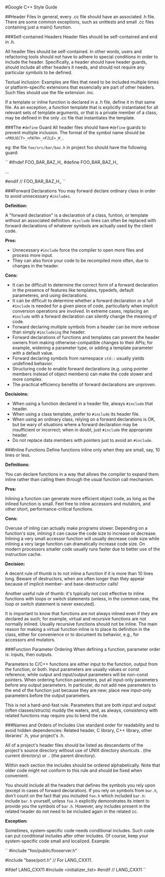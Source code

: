 #Google C++ Style Guide

##Header Files
In general, every .cc file should have an associated .h file. There are some common exceptions, such as unittests and small .cc files containing just a main() function.

###Self-contained Headers
Header files should be self-contained and end in .h. 

All header files should be self-contained. In other words, users and refactoring tools should not have to adhere to special conditions in order to include the header. Specifically, a header should have header guards, should include all other headers it needs, and should not require any particular symbols to be defined.

Textual inclusion: Examples are files that need to be included multiple times or platform-specific extensions that essencially are part of other headers. Such files should use the file extension .inc.

If a template or inline function is declared in a .h file, define it in that same file. As an exception, a function template that is explicitly instantiated for all relevant sets of template arguments, or that is a private member of a class, may be defined in the only .cc file that instantiates the template.

###The `#define` Guard
All header files should have `#define` guards to prevent multiple inclusion. The format of the symbol name should be *`<PROJECT>_<PATH>_<FILE>_H_`*.

eg: the file `foo/src/bar/baz.h` in project foo should have the following guard:

``
#ifndef FOO_BAR_BAZ_H_
#define FOO_BAR_BAZ_H_

...

#endif // FOO_BAR_BAZ_H_
``

###Forward Declarations
You may forward declare ordinary class in order to avoid unnecessary `#includes`.

**Definition:**

A "forward declaration" is a declaration of a class, funtion, or template without an associated definition. `#include` lines can often be replaced with forward declarations of whatever symbols are actually used by the client code.

**Pros:**

 - Unnecessary `#include` force the compiler to open more files and process more input.
 - They can also force your code to be recompiled more often, due to changes in the header.

**Cons:**

- It can be difficult to determine the correct form of a forward declaration in the presence of features like templates, typedefs, default parameteres, and using declarations.
- It can be difficult to determine whether a forward declaration or a full `#include` is needed for a given piece of code, particullarly when implicit conversion operations are involved. In extreme cases, replacing an `#include` with a forward declaration can silently change the meaning of code.
- Forward declaring multiple symbols from a header can be more verbose than simply `#includeing` the header.
- Forward declarations of functions and templates can prevent the header owners from making otherwise-compatible changes to their APIs; for example, widening a parameter type, or adding a template parameter with a default value.
- Forward declaring symbols from namespace `std::` usually yields undefined behavior.
- Structuring code to enable forward declarations (e.g. using pointer members instead of object members) can make the code slower and more complex.
- The practical efficiency benefits of forward declarations are unproven.

**Decisioins:**

- When using a function declared in a header file, always `#include` that header.
- When using a class template, prefer to `#include` its header file.
- When using an ordinary class, relying on a forward declarations is OK, but be wary of situations where a forward declaration may be insufficient or incorrect; when in doubt, just `#include` the appropriate header.
- Do not replace data members with pointers just to avoid an `#include`.

###Inline Functions
Define functions inline only when they are small, say, 10 lines or less.

**Definitions:**

You can declare functions in a way that allows the compiler to expand them inline rather than calling them through the usual function call mechanism.

**Pros:**

Inlining a function can generate more efficient object code, as long as the inlined function is small. Feel free to inline accessors and mutators, and other short, performance-critical functions.

**Cons:**

Overuse of inling can actually make programs slower. Depending on a function's size, inlining it can cause the code size to increase or decrease. Inlining a very small accessor function will usually decrease code size while inlining a very large function can dramatically increase code size. On modern processors smaller code usually runs faster due to better use of the instruction cache.

**Decision:**

A decent rule of thumb is to not inline a function if it is more than 10 lines long. Beware of destructors, when are often longer than they appear because of implicit member- and base-destructor calls!

Another useful rule of thumb: it's typically not cost effective to inline functions with loops or switch statements (unless, in the common case, the loop or switch statement is never executed).

It is important to know that functions are not always inlined even if they are declared as such; for example, virtual and recursive functions are not normally inlined. Usually recursive functions should not be inline. The main reason for making a virtual function inline is to place its definition in the class, either for convenience or to document its behavior, e.g., for accessors and mutators.

###Function Parameter Ordering
When defining a function, parameter order is: inputs, then outputs.

Parameters to C/C++ functions are either input to the function, output from the function, or both. Input parameters are usually values or const reference, while output and input/output parameters will be non-const pointers. When ordering function parameters, put all input-only parameters before any output parameters. In particular, do not add new parameters to the end of the function just because they are new; place new input-only parameters before the output parameters.

This is not a hard-and-fast rule. Parameters that are both input and output (often classes/structs) muddy the waters, and, as always, consistency with related functions may require you to bend the rule.

###Names and Orders of Includes
Use standard order for readability and to avoid hidden dependencies: Related header, C library, C++ library, other libraries' .h, your project's .h.

All of a project's header files should be listed as descendants of the project's source directory without use of UNIX directory shortcuts . (the current directory) or .. (the parent directory).

Within each section the includes should be ordered alphabetically. Note that older code might not conform to this rule and should be fixed when convenient.

You should include all the headers that defines the symbols you rely upon (except in cases of forward declaration). If you rely on symbols from `bar.h`, don't count on the fact that you included `foo.h` which included `bar.h`: include `bar.h` yourself, unless `foo.h` explicitly demonstrates its intent to provide you the symbols of `bar.h`. However, any includes present in the related header do not need to be included again in the related cc.

**Exception:**

Sometimes, system-specific code needs conditional includes. Such code can put conditional includes after other includes. Of course, keep your system-specific code small and localized. Example:

``
#include "foo/public/fooserver.h"

#include "base/port.h" // For LANG_CXX11.

#ifdef LANG_CXX11
#include <initializer_list>
#endif // LANG_CXX11
``